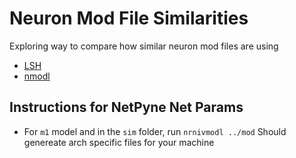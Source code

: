 # Neuron Mod File Similarities

Exploring way to compare how similar neuron mod files are using

- [LSH](https://github.com/mattilyra/LSH/tree/master)
- [nmodl](https://github.com/BlueBrain/nmodl)

## Instructions for NetPyne Net Params
- For `m1` model and in the `sim` folder, run `nrnivmodl ../mod`
    Should genereate arch specific files for your machine
